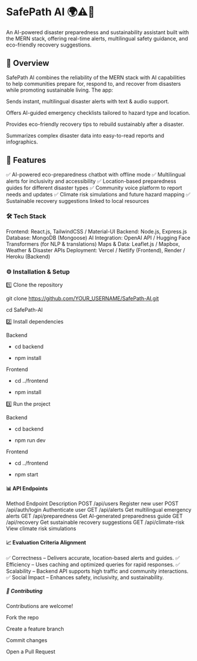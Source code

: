 # SafePath AI 🌍⚠️🤖

An AI-powered disaster preparedness and sustainability assistant built with the MERN stack, offering real-time alerts, multilingual safety guidance, and eco-friendly recovery suggestions.

## 📌 Overview

SafePath AI combines the reliability of the MERN stack with AI capabilities to help communities prepare for, respond to, and recover from disasters while promoting sustainable living. The app:

Sends instant, multilingual disaster alerts with text & audio support.

Offers AI-guided emergency checklists tailored to hazard type and location.

Provides eco-friendly recovery tips to rebuild sustainably after a disaster.

Summarizes complex disaster data into easy-to-read reports and infographics.

## 🚀 Features
✅ AI-powered eco-preparedness chatbot with offline mode
✅ Multilingual alerts for inclusivity and accessibility
✅ Location-based preparedness guides for different disaster types
✅ Community voice platform to report needs and updates
✅ Climate risk simulations and future hazard mapping
✅ Sustainable recovery suggestions linked to local resources

### 🛠 Tech Stack
Frontend: React.js, TailwindCSS / Material-UI
Backend: Node.js, Express.js
Database: MongoDB (Mongoose)
AI Integration: OpenAI API / Hugging Face Transformers (for NLP & translations)
Maps & Data: Leaflet.js / Mapbox, Weather & Disaster APIs
Deployment: Vercel / Netlify (Frontend), Render / Heroku (Backend)

### ⚙️ Installation & Setup
1️⃣ Clone the repository

git clone https://github.com/YOUR_USERNAME/SafePath-AI.git

cd SafePath-AI

2️⃣ Install dependencies

Backend

- cd backend

- npm install

Frontend

- cd ../frontend

- npm install

3️⃣ Run the project

Backend

- cd backend

- npm run dev

Frontend

- cd ../frontend

- npm start

#### 📊 API Endpoints
Method	Endpoint	Description
POST	/api/users	Register new user
POST	/api/auth/login	Authenticate user
GET	/api/alerts	Get multilingual emergency alerts
GET	/api/preparedness	Get AI-generated preparedness guide
GET	/api/recovery	Get sustainable recovery suggestions
GET	/api/climate-risk	View climate risk simulations

#### 📈 Evaluation Criteria Alignment
✅ Correctness – Delivers accurate, location-based alerts and guides.
✅ Efficiency – Uses caching and optimized queries for rapid responses.
✅ Scalability – Backend API supports high traffic and community interactions.
✅ Social Impact – Enhances safety, inclusivity, and sustainability.

##### 🤝 Contributing
Contributions are welcome!

Fork the repo

Create a feature branch

Commit changes

Open a Pull Request
